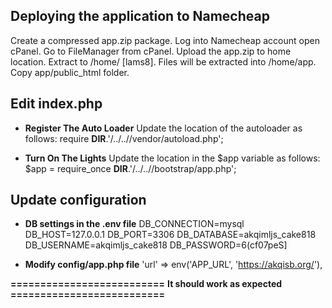 ## Deploying the application to Namecheap

Create a compressed app.zip package.
Log into Namecheap account open cPanel.
Go to FileManager from cPanel.
Upload the app.zip to home location.
Extract to /home/ [lams8].
Files will be extracted into /home/app.
Copy app/public_html folder.

## Edit index.php
- **Register The Auto Loader**
Update the location of the autoloader as follows:
require __DIR__.'/../../<app>/vendor/autoload.php';

- **Turn On The Lights**
Update the location in the $app variable as follows:
$app = require_once __DIR__.'/../../<app>/bootstrap/app.php';

## Update configuration
- **DB settings in the .env file**
DB_CONNECTION=mysql
DB_HOST=127.0.0.1
DB_PORT=3306
DB_DATABASE=akqimljs_cake818
DB_USERNAME=akqimljs_cake818
DB_PASSWORD=6(cf07peS]

- **Modify config/app.php file**
'url' => env('APP_URL', 'https://akqisb.org/<app>'),

**==========================**
**It should work as expected**
**==========================**
